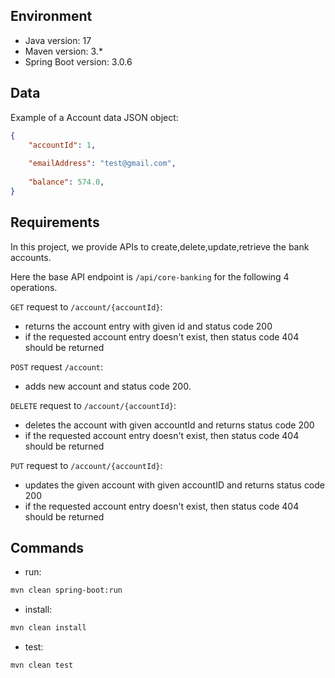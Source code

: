 ## Environment
- Java version: 17
- Maven version: 3.*
- Spring Boot version: 3.0.6

## Data
Example of a Account data JSON object:
```json
{
    "accountId": 1,
    
    "emailAddress": "test@gmail.com",
    
    "balance": 574.0,
}
```

## Requirements
In this project, we provide APIs to create,delete,update,retrieve the bank accounts.

Here the base API endpoint is `/api/core-banking` for the following 4 operations.


`GET` request to `/account/{accountId}`:
* returns the account entry with given id and status code 200
* if the requested account entry doesn't exist, then status code 404 should be returned

`POST` request `/account`:
* adds new account and status code 200.

`DELETE` request to `/account/{accountId}`:
* deletes the account with given accountId and returns status code 200
* if the requested account entry doesn't exist, then status code 404 should be returned

`PUT` request to `/account/{accountId}`:
* updates the given account with given accountID and returns status code 200
* if the requested account entry doesn't exist, then status code 404 should be returned

## Commands
- run: 
```bash
mvn clean spring-boot:run
```
- install: 
```bash
mvn clean install
```
- test: 
```bash
mvn clean test
```
